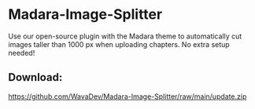 # Madara-Image-Splitter
Use our open-source plugin with the Madara theme to automatically cut images taller than 1000 px when uploading chapters. No extra setup needed!

## Download:
https://github.com/WavaDev/Madara-Image-Splitter/raw/main/update.zip
